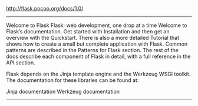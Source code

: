 http://flask.pocoo.org/docs/1.0/

---

Welcome to Flask
Flask: web development, one drop at a time
Welcome to Flask’s documentation. Get started with Installation and then get an overview with the Quickstart. There is also a more detailed Tutorial that shows how to create a small but complete application with Flask. Common patterns are described in the Patterns for Flask section. The rest of the docs describe each component of Flask in detail, with a full reference in the API section.

Flask depends on the Jinja template engine and the Werkzeug WSGI toolkit. The documentation for these libraries can be found at:

Jinja documentation
Werkzeug documentation

------------------

